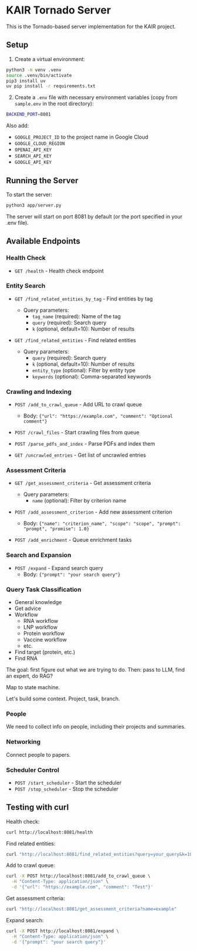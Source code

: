 # KAIR Tornado Server

This is the Tornado-based server implementation for the KAIR project.

## Setup

1. Create a virtual environment:
```bash
python3 -m venv .venv
source .venv/bin/activate
pip3 install uv
uv pip install -r requirements.txt
```

2. Create a `.env` file with necessary environment variables (copy from `sample.env` in the root directory):
```bash
BACKEND_PORT=8081
```

Also add:
* `GOOGLE_PROJECT_ID` to the project name in Google Cloud
* `GOOGLE_CLOUD_REGION`
* `OPENAI_API_KEY`
* `SEARCH_API_KEY`
* `GOOGLE_API_KEY`


## Running the Server

To start the server:
```bash
python3 app/server.py
```

The server will start on port 8081 by default (or the port specified in your .env file).

## Available Endpoints

### Health Check
- `GET /health` - Health check endpoint

### Entity Search
- `GET /find_related_entities_by_tag` - Find entities by tag
  - Query parameters:
    - `tag_name` (required): Name of the tag
    - `query` (required): Search query
    - `k` (optional, default=10): Number of results

- `GET /find_related_entities` - Find related entities
  - Query parameters:
    - `query` (required): Search query
    - `k` (optional, default=10): Number of results
    - `entity_type` (optional): Filter by entity type
    - `keywords` (optional): Comma-separated keywords

### Crawling and Indexing
- `POST /add_to_crawl_queue` - Add URL to crawl queue
  - Body: `{"url": "https://example.com", "comment": "Optional comment"}`

- `POST /crawl_files` - Start crawling files from queue

- `POST /parse_pdfs_and_index` - Parse PDFs and index them

- `GET /uncrawled_entries` - Get list of uncrawled entries

### Assessment Criteria
- `GET /get_assessment_criteria` - Get assessment criteria
  - Query parameters:
    - `name` (optional): Filter by criterion name

- `POST /add_assessment_criterion` - Add new assessment criterion
  - Body: `{"name": "criterion_name", "scope": "scope", "prompt": "prompt", "promise": 1.0}`

- `POST /add_enrichment` - Queue enrichment tasks

### Search and Expansion
- `POST /expand` - Expand search query
  - Body: `{"prompt": "your search query"}`



### Query Task Classification
- General knowledge
- Get advice
- Workflow
  - RNA workflow
  - LNP workflow
  - Protein workflow
  - Vaccine workflow
  - etc.
- Find target (protein, etc.)
- Find RNA


The goal: first figure out what we are trying to do.  Then: pass to LLM, find an expert, do RAG?

Map to state machine.

Let's build some context.  Project, task, branch.


### People

We need to collect info on people, including their projects and summaries.


### Networking

Connect people to papers.


### Scheduler Control
- `POST /start_scheduler` - Start the scheduler
- `POST /stop_scheduler` - Stop the scheduler

## Testing with curl

Health check:
```bash
curl http://localhost:8081/health
```

Find related entities:
```bash
curl "http://localhost:8081/find_related_entities?query=your_query&k=10"
```

Add to crawl queue:
```bash
curl -X POST http://localhost:8081/add_to_crawl_queue \
  -H "Content-Type: application/json" \
  -d '{"url": "https://example.com", "comment": "Test"}'
```

Get assessment criteria:
```bash
curl "http://localhost:8081/get_assessment_criteria?name=example"
```

Expand search:
```bash
curl -X POST http://localhost:8081/expand \
  -H "Content-Type: application/json" \
  -d '{"prompt": "your search query"}'
``` 